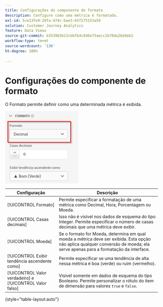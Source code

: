 ```yaml
---
title: Configurações do componente de formato
description: Configure como uma métrica é formatada.
exl-id: 5ce13fe9-29fa-474c-bae3-65f275153a59
solution: Customer Journey Analytics
feature: Data Views
source-git-commit: b353983b13cbbfb4c846e75aecc1b78da26ddeb2
workflow-type: tm+mt
source-wordcount: '136'
ht-degree: 100%

---
```


# Configurações do componente de formato

O Formato permite definir como uma determinada métrica é exibida.

![Configurações de formato](../assets/format-settings.png)

| Configuração | Descrição |
| --- | --- |
| [!UICONTROL Formato] | Permite especificar a formatação de uma métrica como Decimal, Hora, Porcentagem ou Moeda. |
| [!UICONTROL Casas decimais] | Isso não é visível nos dados de esquema do tipo Integer. Permite especificar o número de casas decimais que uma métrica deve exibir. |
| [!UICONTROL Moeda] | Se o formato for Moeda, determina em qual moeda a métrica deve ser exibida. Esta opção não aplica qualquer conversão de moeda; ela serve apenas para a formatação da interface. |
| [!UICONTROL Exibir tendência ascendente como] | Permite especificar se uma tendência de alta nessa métrica é boa (verde) ou ruim (vermelho). |
| [!UICONTROL Valor verdadeiro] e [!UICONTROL Valor falso] | Visível somente em dados de esquema do tipo Booleano. Permite personalizar o rótulo do item de dimensão para valores `true` e `false`. |

{style=&quot;table-layout:auto&quot;}
